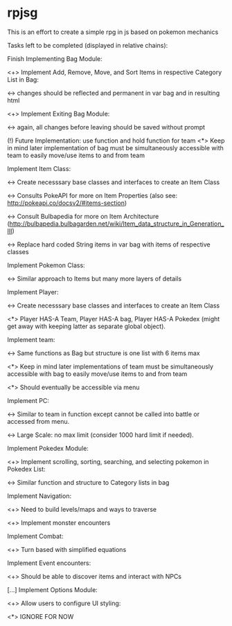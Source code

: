 # rpjsg
This is an effort to create a simple rpg in js based on pokemon mechanics

Tasks left to be completed (displayed in relative chains):

Finish Implementing Bag Module:

<+> Implement Add, Remove, Move, and Sort Items in respective Category List in Bag: 

  <-> changes should be reflected and permanent in var bag and in resulting html

<+> Implement Exiting Bag Module:

  <-> again, all changes before leaving should be saved without prompt

(!) Future Implementation: use function and hold function for team
    <*> Keep in mind later implementation of bag must be simultaneously accessible with team to easily move/use items to and from team
  

Implement Item Class:

<-> Create necesssary base classes and interfaces to create an Item Class

<-> Consults PokeAPI for more on Item Properties (also see: http://pokeapi.co/docsv2/#items-section)

<-> Consult Bulbapedia for more on Item Architecture (http://bulbapedia.bulbagarden.net/wiki/Item_data_structure_in_Generation_III)

<-> Replace hard coded String items in var bag with items of respective classes


Implement Pokemon Class:

<-> Similar approach to Items but many more layers of details


Implement Player:

<-> Create necesssary base classes and interfaces to create an Item Class

  <*> Player HAS-A Team, Player HAS-A bag, Player HAS-A Pokedex (might get away with keeping latter as separate global object).
  

Implement team:

  <-> Same functions as Bag but structure is one list with 6 items max
  
  <*> Keep in mind later implementations of team must be simultaneously accessible with bag to easily move/use items to and from team
  
  <*> Should eventually be accessible via menu


Implement PC:

  <-> Similar to team in function except cannot be called into battle or accessed from menu.
  
  <-> Large Scale: no max limit (consider 1000 hard limit if needed).


Implement Pokedex Module:

<+> Implement scrolling, sorting, searching, and selecting pokemon in Pokedex List:

  <-> Similar function and structure to Category lists in bag


Implement Navigation:

<+> Need to build levels/maps and ways to traverse

<+> Implement monster encounters


Implement Combat:

<+> Turn based with simplified equations


Implement Event encounters:

<+> Should be able to discover items and interact with NPCs


[...] Implement Options Module:

<+> Allow users to configure UI styling:

  <*> IGNORE FOR NOW
